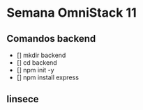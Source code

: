 # Semana OmniStack 11

## Comandos backend
- [] mkdir backend 
- [] cd backend
- [] npm init -y
- [] npm install express

## linsece


